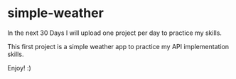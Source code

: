 # simple-weather

In the next 30 Days I will upload one project per day to practice my skills.

This first project is a simple weather app to practice my API implementation skills.

Enjoy! :)